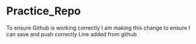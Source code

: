 # Practice_Repo
To ensure Github is working correctly
I am making this change to ensure I can save and push correctly
Line added from github
